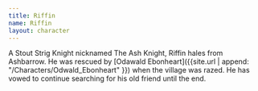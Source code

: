 ```yaml
---
title: Riffin
name: Riffin
layout: character
---
```


A Stout Strig Knight nicknamed The Ash Knight, Riffin hales from Ashbarrow. He was rescued by [Odawald Ebonheart]({{site.url | append: "/Characters/Odwald_Ebonheart" }}) when the village was razed. He has vowed to continue searching for his old friend until the end. 
